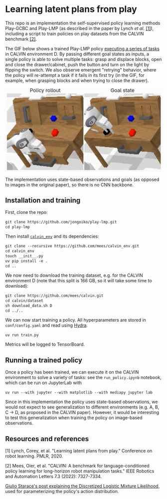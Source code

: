 # Learning latent plans from play

This repo is an implementation the self-supervised policy learning methods Play-GCBC and Play-LMP (as described in the paper by Lynch _et al._ [[1]](#1)), including a script to train policies on play datasets from the CALVIN benchmark [[2]](#2).

The GIF below shows a trained Play-LMP policy [executing a series of tasks](#running-a-trained-policy) in CALVIN environment D.
By passing different goal states as inputs, a single policy is able to solve multiple tasks:
grasp and displace blocks, open and close the drawer/cabinet, push the button and turn on the light by flipping the switch.
We also observe emergent "retrying" behavior, where the policy will re-attempt a task if it fails in its first try (in the GIF, for example, when grasping blocks and when trying to close the drawer).

<p align="center">
  <img src="./media/play_lmp_rollout.gif" />
</p>

The implementation uses state-based observations and goals (as opposed to images in the original paper), so there is no CNN backbone.

## Installation and training

First, clone the repo:

```shell
git clone https://github.com/jongoiko/play-lmp.git
cd play-lmp
```

Then install [`calvin_env`](https://github.com/mees/calvin_env) and its dependencies:

```shell
git clone --recursive https://github.com/mees/calvin_env.git
cd calvin_env
touch __init__.py
uv pip install -e .
cd ..
```

We now need to download the training dataset, e.g. for the CALVIN environment D (note that this split is 166 GB, so it will take some time to download):

```shell
git clone https://github.com/mees/calvin.git
cd calvin/dataset
sh download_data.sh D
cd ../..
```

We can now start training a policy.
All hyperparameters are stored in `conf/config.yaml` and read using [Hydra](https://hydra.cc/).

```shell
uv run train.py
```

Metrics will be logged to TensorBoard.

## Running a trained policy

Once a policy has been trained, we can execute it on the CALVIN environment to solve a variety of tasks:
see the `run_policy.ipynb` notebook, which can be run on JupyterLab with

```shell
uv run --with jupyter --with matplotlib --with mediapy jupyter lab
```

Since in this implementation the policy uses state-based observations, we would not expect to see generalization to different environments (e.g. A, B, C $\rightarrow$ D, as proposed in the CALVIN paper).
However, it would be interesting to test this generalization when training the policy on image-based observations.

## Resources and references

<a id="1">[1]</a>
Lynch, Corey, et al. "Learning latent plans from play." Conference on robot learning. PMLR, 2020.

<a id="2">[2]</a>
Mees, Oier, et al. "CALVIN: A benchmark for language-conditioned policy learning for long-horizon robot manipulation tasks." IEEE Robotics and Automation Letters 7.3 (2022): 7327-7334.

[Giulio Starace's post explaining the Discretized Logistic Mixture Likelihood](https://www.giuliostarace.com/posts/dlml-tutorial/), used for parameterizing the policy's action distribution.
